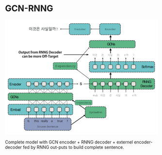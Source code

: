 # GCN-RNNG

![text](https://raw.githubusercontent.com/q0115643/GCN-RNNG/master/images/model.png)

Complete model with GCN encoder + RNNG decoder + externel encoder-decoder fed by RNNG out-puts to build complete sentence.

